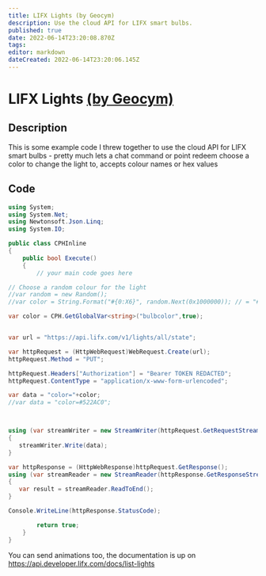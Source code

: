 ```yaml
---
title: LIFX Lights (by Geocym)
description: Use the cloud API for LIFX smart bulbs.
published: true
date: 2022-06-14T23:20:08.870Z
tags: 
editor: markdown
dateCreated: 2022-06-14T23:20:06.145Z
---
```


# LIFX Lights [(by Geocym)](https://www.twitch.tv/geocym)

## Description
This is some example code I threw together to use the cloud API for LIFX smart bulbs - pretty much lets a chat command or point redeem choose a color to change the light to, accepts colour names or hex values 

## Code
```cs
using System;
using System.Net;
using Newtonsoft.Json.Linq;
using System.IO;

public class CPHInline
{
    public bool Execute()
    {
        // your main code goes here

// Choose a random colour for the light
//var random = new Random();
//var color = String.Format("#{0:X6}", random.Next(0x1000000)); // = "#A197B9"

var color = CPH.GetGlobalVar<string>("bulbcolor",true);


var url = "https://api.lifx.com/v1/lights/all/state";

var httpRequest = (HttpWebRequest)WebRequest.Create(url);
httpRequest.Method = "PUT";

httpRequest.Headers["Authorization"] = "Bearer TOKEN REDACTED";
httpRequest.ContentType = "application/x-www-form-urlencoded";

var data = "color="+color;
//var data = "color=#522AC0";



using (var streamWriter = new StreamWriter(httpRequest.GetRequestStream()))
{
   streamWriter.Write(data);
}

var httpResponse = (HttpWebResponse)httpRequest.GetResponse();
using (var streamReader = new StreamReader(httpResponse.GetResponseStream()))
{
   var result = streamReader.ReadToEnd();
}

Console.WriteLine(httpResponse.StatusCode);

        return true;
    }
}
```

You can send animations too, the documentation is up on https://api.developer.lifx.com/docs/list-lights
